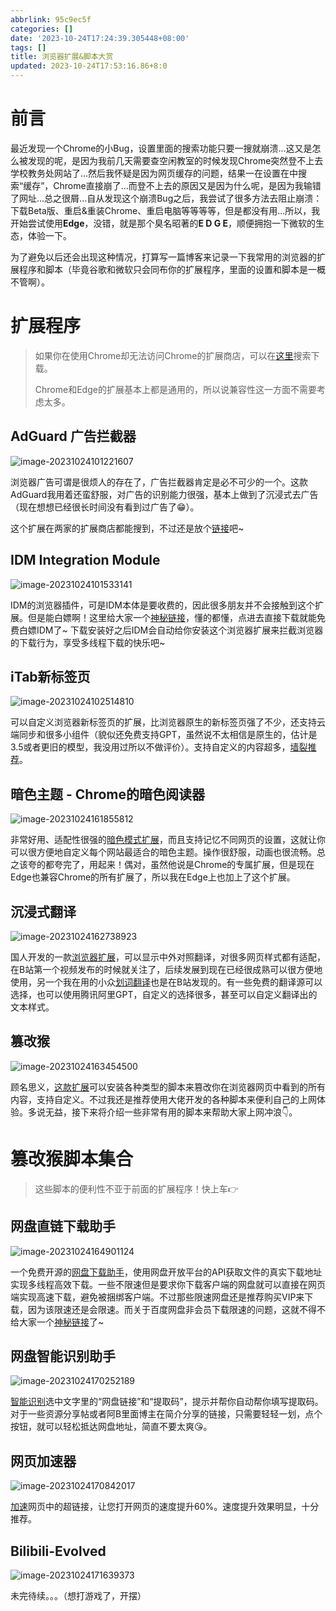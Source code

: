 ```yaml
---
abbrlink: 95c9ec5f
categories: []
date: '2023-10-24T17:24:39.305448+08:00'
tags: []
title: 浏览器扩展&脚本大赏
updated: 2023-10-24T17:53:16.86+8:0
---
```

# 前言

最近发现一个Chrome的小Bug，设置里面的搜索功能只要一搜就崩溃...这又是怎么被发现的呢，是因为我前几天需要查空闲教室的时候发现Chrome突然登不上去学校教务处网站了...然后我怀疑是因为网页缓存的问题，结果一在设置在中搜索“缓存”，Chrome直接崩了...而登不上去的原因又是因为什么呢，是因为我输错了网址...总之很屑...自从发现这个崩溃Bug之后，我尝试了很多方法去阻止崩溃：下载Beta版、重启&重装Chrome、重启电脑等等等等，但是都没有用...所以，我开始尝试使用**Edge**，没错，就是那个臭名昭著的**E D G E**，顺便拥抱一下微软的生态，体验一下。

为了避免以后还会出现这种情况，打算写一篇博客来记录一下我常用的浏览器的扩展程序和脚本（毕竟谷歌和微软只会同布你的扩展程序，里面的设置和脚本是一概不管啊）。

# 扩展程序

> 如果你在使用Chrome却无法访问Chrome的扩展商店，可以在[这里](https://www.crxsoso.com/)搜索下载。
>
> Chrome和Edge的扩展基本上都是通用的，所以说兼容性这一方面不需要考虑太多。

## AdGuard 广告拦截器

![image-20231024101221607](https://vip2.loli.io/2023/10/24/ki2PFMW58bnDmsU.png)

浏览器广告可谓是很烦人的存在了，广告拦截器肯定是必不可少的一个。这款AdGuard我用着还蛮舒服，对广告的识别能力很强，基本上做到了沉浸式去广告（现在想想已经很长时间没有看到过广告了😁）。

这个扩展在两家的扩展商店都能搜到，不过还是放个[链接](https://microsoftedge.microsoft.com/addons/detail/adguard-%E5%B9%BF%E5%91%8A%E6%8B%A6%E6%88%AA%E5%99%A8/pdffkfellgipmhklpdmokmckkkfcopbh)吧~

## IDM Integration Module

![image-20231024101533141](https://vip2.loli.io/2023/10/24/cgESuBoRMpzx2iv.png)

IDM的浏览器插件，可是IDM本体是要收费的，因此很多朋友并不会接触到这个扩展。但是能白嫖啊！这里给大家一个[神秘链接](https://www.uy5.net/idm/)，懂的都懂，点进去直接下载就能免费白嫖IDM了~ 下载安装好之后IDM会自动给你安装这个浏览器扩展来拦截浏览器的下载行为，享受多线程下载的快乐吧~

## iTab新标签页

![image-20231024102514810](https://vip2.loli.io/2023/10/24/nZtOzEaQ2JvB3Pp.png)

可以自定义浏览器新标签页的扩展，比浏览器原生的新标签页强了不少，还支持云端同步和很多小组件（貌似还免费支持GPT，虽然说不太相信是原生的，估计是3.5或者更旧的模型，我没用过所以不做评价）。支持自定义的内容超多，[墙裂推荐](https://microsoftedge.microsoft.com/addons/detail/itab%E6%96%B0%E6%A0%87%E7%AD%BE%E9%A1%B5%E5%85%8D%E8%B4%B9chatgpt/inedkoakiaeepjoblbiiipedngonadhn)。

## 暗色主题 - Chrome的暗色阅读器

![image-20231024161855812](https://vip2.loli.io/2023/10/24/wBVD2gvIZ3YkKNe.png)

非常好用、适配性很强的[暗色模式扩展](https://chromewebstore.google.com/detail/%E6%9A%97%E8%89%B2%E4%B8%BB%E9%A2%98-chrome%E7%9A%84%E6%9A%97%E8%89%B2%E9%98%85%E8%AF%BB%E5%99%A8/eckokfcjbjbgjifpcbdmengnabecdakp)，而且支持记忆不同网页的设置，这就让你可以很方便地自定义每个网站最适合的暗色主题。操作很舒服，动画也很流畅。总之该夸的都夸完了，用起来！偶对，虽然他说是Chrome的专属扩展，但是现在Edge也兼容Chrome的所有扩展了，所以我在Edge上也加上了这个扩展。

## 沉浸式翻译

![image-20231024162738923](https://vip2.loli.io/2023/10/24/4Bm7zyPlMgQGwZ9.png)

国人开发的一款[浏览器扩展](https://microsoftedge.microsoft.com/addons/detail/%E6%B2%89%E6%B5%B8%E5%BC%8F%E7%BF%BB%E8%AF%91-%E5%8F%8C%E8%AF%AD%E5%AF%B9%E7%85%A7%E7%BD%91%E9%A1%B5%E7%BF%BB%E8%AF%91-pdf%E6%96%87%E6%A1%A3%E7%BF%BB%E8%AF%91/amkbmndfnliijdhojkpoglbnaaahippg)，可以显示中外对照翻译，对很多网页样式都有适配，在B站第一个视频发布的时候就关注了，后续发展到现在已经很成熟可以很方便地使用，另一个我在用的小众[划词翻译](https://pot-app.com/)也是在B站发现的。有一些免费的翻译源可以选择，也可以使用腾讯阿里GPT，自定义的选择很多，甚至可以自定义翻译出的文本样式。

## 篡改猴

![image-20231024163454500](https://vip2.loli.io/2023/10/24/CLTr5Q9NEquPOda.png)

顾名思义，[这款扩展](https://microsoftedge.microsoft.com/addons/detail/%E7%AF%A1%E6%94%B9%E7%8C%B4/iikmkjmpaadaobahmlepeloendndfphd)可以安装各种类型的脚本来篡改你在浏览器网页中看到的所有内容，支持自定义。不过我还是推荐使用大佬开发的各种脚本来便利自己的上网体验。多说无益，接下来将介绍一些非常有用的脚本来帮助大家上网冲浪👇。

# 篡改猴脚本集合

> 这些脚本的便利性不亚于前面的扩展程序！快上车👉

## 网盘直链下载助手

![image-20231024164901124](https://vip2.loli.io/2023/10/24/wgBz2ZS96vEcYbr.png)

一个免费开源的[网盘下载助手](https://www.youxiaohou.com/install.html)，使用网盘开放平台的API获取文件的真实下载地址实现多线程高效下载。一些不限速但是要求你下载客户端的网盘就可以直接在网页端实现高速下载，避免被捆绑客户端。不过那些限速网盘还是推荐购买VIP来下载，因为该限速还是会限速。而关于百度网盘非会员下载限速的问题，这就不得不给大家一个[神秘链接](https://api.94speed.com/)了~

## 网盘智能识别助手

![image-20231024170252189](https://vip2.loli.io/2023/10/24/cCFWMPzTjpvYKlA.png)

[智能识别](https://www.youxiaohou.com/tool/install-panai.html)选中文字里的“网盘链接”和“提取码”，提示并帮你自动帮你填写提取码。对于一些资源分享帖或者阿B里面博主在简介分享的链接，只需要轻轻一划，点个按钮，就可以轻松抵达网盘地址，简直不要太爽😘。

## 网页加速器

![image-20231024170842017](https://vip2.loli.io/2023/10/24/rtKgxRnUAh6oEvf.png)

[加速](https://www.youxiaohou.com/tool/install-instantpage.html)网页中的超链接，让您打开网页的速度提升60%。速度提升效果明显，十分推荐。

## Bilibili-Evolved

![image-20231024171639373](https://vip2.loli.io/2023/10/24/gR3HqFUlecDACON.png)

未完待续。。。（想打游戏了，开摆）
